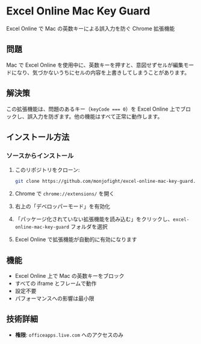 # Excel Online Mac Key Guard

Excel Online で Mac の英数キーによる誤入力を防ぐ Chrome 拡張機能

## 問題

Mac で Excel Online を使用中に、英数キーを押すと、意図せずセルが編集モードになり、気づかないうちにセルの内容を上書きしてしまうことがあります。

## 解決策

この拡張機能は、問題のあるキー（`keyCode === 0`）を Excel Online 上でブロックし、誤入力を防ぎます。他の機能はすべて正常に動作します。

## インストール方法

### ソースからインストール

1. このリポジトリをクローン:

   ```bash
   git clone https://github.com/monjofight/excel-online-mac-key-guard.git
   ```

2. Chrome で `chrome://extensions/` を開く

3. 右上の「デベロッパーモード」を有効化

4. 「パッケージ化されていない拡張機能を読み込む」をクリックし、`excel-online-mac-key-guard` フォルダを選択

5. Excel Online で拡張機能が自動的に有効になります

## 機能

- Excel Online 上で Mac の英数キーをブロック
- すべての iframe とフレームで動作
- 設定不要
- パフォーマンスへの影響は最小限

## 技術詳細

- **権限**: `officeapps.live.com` へのアクセスのみ
